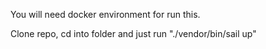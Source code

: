 You will need docker environment for run this.

Clone repo, cd into folder and just run "./vendor/bin/sail up" 
